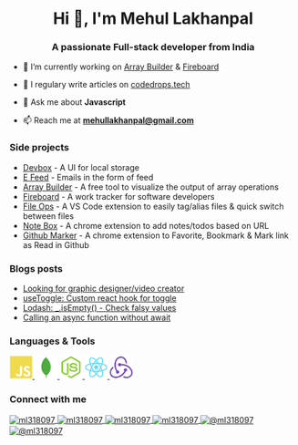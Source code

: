 <h1 align="center">Hi 👋, I'm Mehul Lakhanpal</h1>
<h3 align="center">A passionate Full-stack developer from India</h3>

<!-- Count the number of visitors -->
<!-- <p align="left"> <img src="https://komarev.com/ghpvc/?username=318097" alt="318097" /> </p> -->

- 🔭 I’m currently working on [Array Builder](https://www.arraybuilder.com) & [Fireboard](https://www.fireboardapp.com)

<!-- - 🌱 I’m currently learning **GraphQL** -->

<!-- - 🤝 I’m looking for help with [Notebase](https://github.com/318097/notebase) -->

- 📝 I regulary write articles on [codedrops.tech](https://www.codedrops.tech)

- 💬 Ask me about **Javascript**

- 📫 Reach me at **mehullakhanpal@gmail.com**

### Side projects
- [Devbox](https://chrome.google.com/webstore/detail/devbox/moifkpmfincoglpljkonmgnfaeonlgmo) - A UI for local storage
- [E Feed](https://www.efeed.xyz/) - Emails in the form of feed
- [Array Builder](https://www.arraybuilder.com/) - A free tool to visualize the output of array operations
- [Fireboard](https://www.fireboardapp.com/) - A work tracker for software developers
- [File Ops](https://marketplace.visualstudio.com/items?itemName=mehullakhanpal.file-ops) - A VS Code extension to easily tag/alias files & quick switch between files
- [Note Box](https://chrome.google.com/webstore/detail/note-box/mbbajjgefpenmkkhcnmmnoodlbcbfnmp) - A chrome extension to add notes/todos based on URL
- [Github Marker](https://chrome.google.com/webstore/detail/github-marker/imjdbnnpnohgcdbpgnidgolnamoghpoo?hl=en) - A chrome extension to Favorite, Bookmark & Mark link as Read in Github
 
### Blogs posts
<!-- BLOG-POST-LIST:START -->
- [Looking for graphic designer/video creator](https://dev.to/318097/looking-for-graphic-designer-video-creator-58la)
- [useToggle: Custom react hook for toggle](https://dev.to/318097/usetoggle-custom-react-hook-for-toggle-3g7)
- [Lodash: _.isEmpty&lpar;&rpar; - Check falsy values](https://dev.to/318097/lodash--isempty-check-falsy-values-3d2a)
- [Calling an async function without await](https://dev.to/318097/calling-an-async-function-without-await-47cn)
<!-- BLOG-POST-LIST:END -->

<h3 align="left">Languages & Tools</h3>
<p align="left"> 
  <a href="https://developer.mozilla.org/en-US/docs/Web/JavaScript" target="_blank"> 
    <img src="https://github.com/devicons/devicon/blob/master/icons/javascript/javascript-plain.svg" alt="javascript" width="40" height="40"/> 
  </a> 
  <a href="https://www.mongodb.com/" target="_blank"> 
    <img src="https://github.com/devicons/devicon/blob/master/icons/mongodb/mongodb-plain.svg" alt="mongodb" width="40" height="40"/> 
  </a> 
  <a href="https://nodejs.org" target="_blank"> 
    <img src="https://github.com/devicons/devicon/blob/master/icons/nodejs/nodejs-plain.svg" alt="nodejs" width="40" height="40"/> 
  </a> 
  <a href="https://reactjs.org/" target="_blank"> 
    <img src="https://github.com/devicons/devicon/blob/master/icons/react/react-original.svg" alt="react" width="40" height="40"/> 
  </a> 
  <a href="https://redux.js.org" target="_blank"> 
    <img src="https://github.com/devicons/devicon/blob/master/icons/redux/redux-original.svg" alt="redux" width="40" height="40"/> 
  </a>
 </p>
 
 <h3 align="left">Connect with me</h3>
<p align="left">
  <a href="https://dev.to/ml318097" target="blank">
    <img align="center" src="https://cdn.jsdelivr.net/npm/simple-icons@3.0.1/icons/dev-dot-to.svg" alt="ml318097" height="30" width="40" />
    </a>
  <a href="https://twitter.com/ml318097" target="blank">
    <img align="center" src="https://cdn.jsdelivr.net/npm/simple-icons@3.0.1/icons/twitter.svg" alt="ml318097" height="30" width="40" />
  </a>
  <a href="https://linkedin.com/in/ml318097" target="blank">
    <img align="center" src="https://cdn.jsdelivr.net/npm/simple-icons@3.0.1/icons/linkedin.svg" alt="ml318097" height="30" width="40" />
  </a>
  <a href="https://fb.com/ml318097" target="blank">
    <img align="center" src="https://cdn.jsdelivr.net/npm/simple-icons@3.0.1/icons/facebook.svg" alt="ml318097" height="30" width="40" />
  </a>
  <a href="https://medium.com/@ml318097" target="blank">
    <img align="center" src="https://cdn.jsdelivr.net/npm/simple-icons@3.0.1/icons/medium.svg" alt="@ml318097" height="30" width="40" />
  </a>
  <a href="https://www.hackerearth.com/@ml318097" target="blank">
    <img align="center" src="https://cdn.jsdelivr.net/npm/simple-icons@3.0.1/icons/hackerearth.svg" alt="@ml318097" height="30" width="40" />
  </a>
</p>
